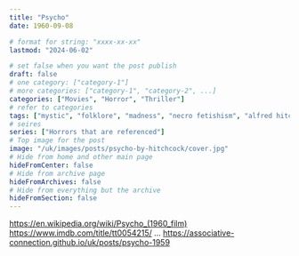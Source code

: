 ```yaml
---
title: "Psycho"
date: 1960-09-08

# format for string: "xxxx-xx-xx"
lastmod: "2024-06-02"

# set false when you want the post publish
draft: false
# one category: ["category-1"]
# more categories: ["category-1", "category-2", ...]
categories: ["Movies", "Horror", "Thriller"]
# refer to categories
tags: ["mystic", "folklore", "madness", "necro fetishism", "alfred hitchcock"]
# seires
series: ["Horrors that are referenced"]
# Top image for the post
image: "/uk/images/posts/psycho-by-hitchcock/cover.jpg"
# Hide from home and other main page
hideFromCenter: false
# Hide from archive page
hideFromArchives: false
# Hide from everything but the archive
hideFromSection: false
---
```

https://en.wikipedia.org/wiki/Psycho_(1960_film)
https://www.imdb.com/title/tt0054215/
...
https://associative-connection.github.io/uk/posts/psycho-1959
<!--more-->